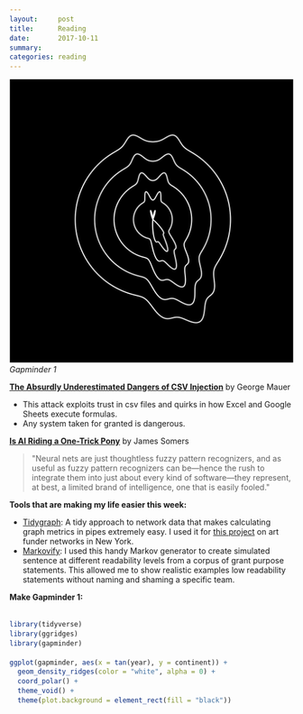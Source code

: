 ```yaml
---
layout:     post
title:      Reading
date:       2017-10-11
summary:    
categories: reading
---
```


![](/images/2017-09-25-gapminder.png)
*Gapminder 1*


**[The Absurdly Underestimated Dangers of CSV Injection](http://georgemauer.net/2017/10/07/csv-injection.html)**
by George Mauer

- This attack exploits trust in csv files and quirks in how Excel and Google Sheets execute formulas.
- Any system taken for granted is dangerous. 

**[Is AI Riding a One-Trick Pony](https://www.technologyreview.com/s/608911/is-ai-riding-a-one-trick-pony/)** by James Somers

>"Neural nets are just thoughtless fuzzy pattern recognizers, and as useful as fuzzy pattern recognizers can be—hence the rush to integrate them into just about every kind of software—they represent, at best, a limited brand of intelligence, one that is easily fooled."

**Tools that are making my life easier this week:**
- [Tidygraph](http://www.data-imaginist.com/2017/Introducing-tidygraph/): A tidy approach to network data that makes calculating graph metrics in pipes extremely easy. I used it for [this project](https://github.com/etachov/funder_network) on art funder networks in New York.
- [Markovify](https://github.com/jsvine/markovify): I used this handy Markov generator to create simulated sentence at different readability levels from a corpus of grant purpose statements. This allowed me to show realistic examples low readability statements without naming and shaming a specific team.


**Make Gapminder 1:**
```R

library(tidyverse)
library(ggridges)
library(gapminder)

ggplot(gapminder, aes(x = tan(year), y = continent)) +
  geom_density_ridges(color = "white", alpha = 0) +
  coord_polar() +
  theme_void() +
  theme(plot.background = element_rect(fill = "black"))

```